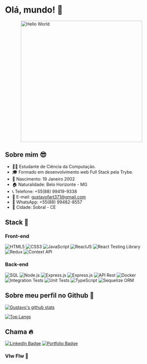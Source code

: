 # Olá, mundo! 👋

<div style="display: flex; justify-content: center;">
  <img src="https://i.pinimg.com/originals/21/11/61/21116158daaeb1459b4ec0758505e1ad.gif" alt="Hello World" width="400px">
</div>

## Sobre mim 😎
- 👨‍🎓 Estudante de Ciência da Computação.
- 🎓 Formado em desenvolvimento web Full Stack pela Trybe.
- 📅 Nascimento: 19 Janeiro 2002
- 🏠 Naturalidade: Belo Horizonte - MG
- 📞 Telefone: +55(88) 99419-9338
- 📧 E-mail: gustavofart371@gmail.com
- 💬 WhatsApp: +55(88) 99482-8557
- 🌆 Cidade: Sobral - CE

## Stack 🚀
### Front-end
![HTML5](https://img.shields.io/badge/-HTML5-E34F26?style=flat-square&logo=html5&logoColor=white)
![CSS3](https://img.shields.io/badge/-CSS3-1572B6?style=flat-square&logo=css3)
![JavaScript](https://img.shields.io/badge/-JavaScript-black?style=flat-square&logo=javascript)
![ReactJS](https://img.shields.io/badge/-ReactJS-black?style=flat-square&logo=react)
![React Testing Library](https://img.shields.io/badge/-React%20Testing%20Library-61DAFB?style=flat-square&logo=testing-library)
![Redux](https://img.shields.io/badge/-Redux-764ABC?style=flat-square&logo=redux)
![Context API](https://img.shields.io/badge/-Context%20API-61DAFB?style=flat-square&logo=react)

### Back-end
![SQL](https://img.shields.io/badge/-SQL-4479A1?style=flat-square&logo=postgresql&logoColor=white)
![Node.js](https://img.shields.io/badge/-Node.js-black?style=flat-square&logo=Node.js)
![Express.js](https://img.shields.io/badge/-Express.js-000000?style=flat-square&logo=express&logoColor=white)
![Express.js](https://img.shields.io/badge/express.js-%23404d59.svg?style=for-the-badge&logo=express&logoColor=%2361DAFB)
![API Rest](https://img.shields.io/badge/-API%20Rest-61DAFB?style=flat-square&logo=rest)
![Docker](https://img.shields.io/badge/-Docker-2496ED?style=flat-square&logo=docker&logoColor=white)
![Integration Tests](https://img.shields.io/badge/-Integration%20Tests-61DAFB?style=flat-square&logo=testing-library)
![Unit Tests](https://img.shields.io/badge/-Unit%20Tests-61DAFB?style=flat-square&logo=testing-library)
![TypeScript](https://img.shields.io/badge/-TypeScript-007ACC?style=flat-square&logo=typescript)
![Sequelize ORM](https://img.shields.io/badge/-Sequelize%20ORM-1A91DA?style=flat-square&logo=sequelize)

## Sobre meu perfil no Github 🤖

[![Gustavo's github stats](https://github-readme-stats.vercel.app/api?username=gustavoabreu02&count_private=true&show_icons=true&theme=dark)](https://github.com/gustavoabreu02)

[![Top Langs](https://github-readme-stats.vercel.app/api/top-langs/?username=gustavoabreu02&langs_count=8&theme=dark&layout=compact)](https://github.com/gustavoabreu02)


## Chama 🔥

[![LinkedIn Badge](https://img.shields.io/badge/-Gustavo%20Abreu-blue?style=flat-square&logo=Linkedin&logoColor=white&link=https://www.linkedin.com/in/gustavoabreeu/)](https://www.linkedin.com/in/gustavoabreeu/)
[![Portfolio Badge](https://img.shields.io/badge/Portfolio-gustavoabreu02.netlify.app-utilizando?style=flat-square&logo=firefox&logoColor=white)](https://gustavoabreu02.netlify.app)

### Vlw Flw 🤙

